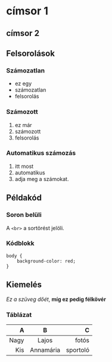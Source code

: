 # címsor 1
## címsor 2


## Felsorolások

### Számozatlan

- ez egy
- számozatlan
- felsorolás

### Számozott

1. ez már
2. számozott
3. felsorolás

### Automatikus számozás

1. itt most
1. automatikus
1. adja meg a számokat.

## Példakód

### Soron belüli

A `<br>` a sortörést jelöli.

### Kódblokk

```
body {
    background-color: red;
}
```

## Kiemelés

_Ez a szüveg dőét_, __míg ez pedig félkövér__


### Táblázat

|A    |B        |C         |
|----:|:-------:|---------:|
|Nagy |Lajos    |fotós|    |
|Kis  |Annamária|sportoló  |